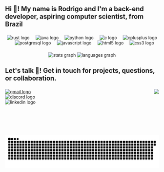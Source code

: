 <h2 align="left">Hi 👋! My name is Rodrigo and I'm a back-end developer, aspiring computer scientist, from Brazil</h2>

###

<div align="center">
  <img src="https://cdn.jsdelivr.net/gh/devicons/devicon/icons/rust/rust-original.svg" height="30" alt="rust logo"  />
  <img width="12" />
  <img src="https://cdn.jsdelivr.net/gh/devicons/devicon/icons/java/java-original.svg" height="30" alt="java logo"  />
  <img width="12" />
  <img src="https://cdn.jsdelivr.net/gh/devicons/devicon/icons/python/python-original.svg" height="30" alt="python logo"  />
  <img width="12" />
  <img src="https://cdn.jsdelivr.net/gh/devicons/devicon/icons/c/c-original.svg" height="30" alt="c logo"  />
  <img width="12" />
  <img src="https://cdn.jsdelivr.net/gh/devicons/devicon/icons/cplusplus/cplusplus-original.svg" height="30" alt="cplusplus logo"  />
  <img width="12" />
  <img src="https://cdn.jsdelivr.net/gh/devicons/devicon/icons/postgresql/postgresql-original.svg" height="30" alt="postgresql logo"  />
  <img width="12" />
  <img src="https://cdn.jsdelivr.net/gh/devicons/devicon/icons/javascript/javascript-original.svg" height="30" alt="javascript logo"  />
  <img width="12" />
  <img src="https://cdn.jsdelivr.net/gh/devicons/devicon/icons/html5/html5-original.svg" height="30" alt="html5 logo"  />
  <img width="12" />
  <img src="https://cdn.jsdelivr.net/gh/devicons/devicon/icons/css3/css3-original.svg" height="30" alt="css3 logo"  />
</div>

###

<div align="center">
  <img src="https://github-readme-stats.vercel.app/api?username=Spectrevz&hide_title=true&hide_rank=true&show_icons=true&include_all_commits=false&count_private=false&disable_animations=false&theme=discord_old_blurple&locale=en&hide_border=false" height="150" alt="stats graph"  />
  <img src="https://github-readme-stats.vercel.app/api/top-langs?username=Spectrevz&locale=en&hide_title=true&layout=compact&card_width=320&langs_count=6&theme=discord_old_blurple&hide_border=false&custom_title=Most%20Used" height="150" alt="languages graph"  />
</div>

###

<h2 align="left">Let's talk 💬!  Get in touch for projects, questions, or collaboration.</h2>

###

<img align="right" height="150" src="https://media.tenor.com/_mUKMulve5MAAAAd/anya-spy-x-family.gif"  />

###

<div align="left">
  <a href="mailto: rodrigods.dev@gmail.com" target="_blank">
    <img src="https://img.shields.io/static/v1?message=Gmail&logo=gmail&label=&color=D14836&logoColor=white&labelColor=&style=for-the-badge" height="50" alt="gmail logo"  />
</div>
<div align="left">
  </a>
  <a href="https://discord.gg/Du2CfZfb" target="_blank">
    <img src="https://img.shields.io/static/v1?message=Discord&logo=discord&label=&color=7289DA&logoColor=white&labelColor=&style=for-the-badge" height="50" alt="discord logo"  />
</div>

<div align="left">
  </a>
  <img src="https://img.shields.io/static/v1?message=LinkedIn&logo=linkedin&label=&color=0077B5&logoColor=white&labelColor=&style=for-the-badge" height="50" alt="linkedin logo"  />
</div>

###

<br clear="both">

<img src="https://raw.githubusercontent.com/Spectrevz/Spectrevz/output/snake.svg" alt="Snake animation" />

###
